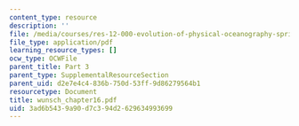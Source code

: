 ```yaml
---
content_type: resource
description: ''
file: /media/courses/res-12-000-evolution-of-physical-oceanography-spring-2007/3ad6b5439a90d7c394d2629634993699_wunsch_chapter16.pdf
file_type: application/pdf
learning_resource_types: []
ocw_type: OCWFile
parent_title: Part 3
parent_type: SupplementalResourceSection
parent_uid: d2e7e4c4-836b-750d-53ff-9d86279564b1
resourcetype: Document
title: wunsch_chapter16.pdf
uid: 3ad6b543-9a90-d7c3-94d2-629634993699
---
```

